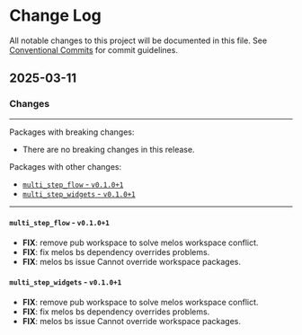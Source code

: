 # Change Log

All notable changes to this project will be documented in this file.
See [Conventional Commits](https://conventionalcommits.org) for commit guidelines.

## 2025-03-11

### Changes

---

Packages with breaking changes:

 - There are no breaking changes in this release.

Packages with other changes:

 - [`multi_step_flow` - `v0.1.0+1`](#multi_step_flow---v0101)
 - [`multi_step_widgets` - `v0.1.0+1`](#multi_step_widgets---v0101)

---

#### `multi_step_flow` - `v0.1.0+1`

 - **FIX**: remove pub workspace to solve melos workspace conflict.
 - **FIX**: fix melos bs dependency overrides problems.
 - **FIX**: melos bs issue Cannot override workspace packages.

#### `multi_step_widgets` - `v0.1.0+1`

 - **FIX**: remove pub workspace to solve melos workspace conflict.
 - **FIX**: fix melos bs dependency overrides problems.
 - **FIX**: melos bs issue Cannot override workspace packages.

